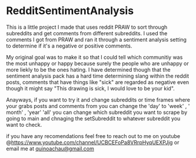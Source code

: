 # RedditSentimentAnalysis

This is a little project I made that uses reddit PRAW to sort through subreddits and get comments from different subreddits. I used the comments I got from PRAW and ran it through a sentiment analysis setting to determine if it's a negative or positive comments.

My original goal was to make it so that I could tell which communitiy was the most unhappy or happy because surely the people who are unhappy or more liekly to be the ones hating. I have determined though that the sentiment analysis pack has a hard time determining slang within the reddit posts, comments that have things like "sick" are regarded as negative even though it might say "This drawing is sick, I would love to be your kid".


Anayways, if you want to try it and change subreddits or time frames where your grabs posts and comments from you can change the 'day' to 'week' , ' month' , 'year' 'all' you can change which subreddit you want to scrape by going to main and chnaging the setSubreddit to whatever subreddit you want to check.

if you have any recomendations feel free to reach out to me on youtube @https://www.youtube.com/channel/UCBCEFoPa8VRrpHyqUEXPJjg  or email me at quinoachau@gmail.com